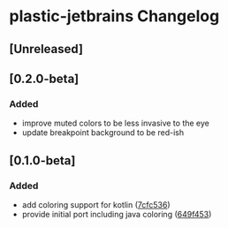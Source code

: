 <!-- Keep a Changelog guide -> https://keepachangelog.com -->

# plastic-jetbrains Changelog

## [Unreleased]

## [0.2.0-beta]
### Added
* improve muted colors to be less invasive to the eye
* update breakpoint background to be red-ish

## [0.1.0-beta]
### Added
* add coloring support for kotlin ([7cfc536](https://github.com/barfurth/plastic-jb-ide/commit/7cfc5360927719f3d90d5a19ac33bb7a99d952c1))
* provide initial port including java coloring ([649f453](https://github.com/barfurth/plastic-jb-ide/commit/649f4532a682e81e388c79e5c44e3880eea91eda))

